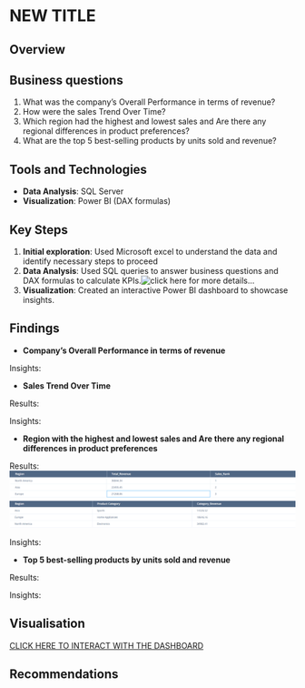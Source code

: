 # NEW TITLE

## Overview

## Business questions
1.	What was the company’s Overall Performance in terms of revenue?
2.	How were the sales Trend  Over Time?
3.	Which region had the highest and lowest sales and Are there any regional differences in product preferences?
4.	What are the top 5 best-selling products by units sold and revenue?

## Tools and Technologies
- **Data Analysis**: SQL Server 
- **Visualization**: Power BI (DAX formulas)


## Key Steps
1. **Initial exploration**: Used Microsoft excel to understand the data and identify necessary steps to proceed 
1. **Data Analysis**: Used SQL queries to answer business questions and DAX formulas to calculate KPIs.![click here for more details...](scripts/Data_anaylsis)
2. **Visualization**: Created an interactive Power BI dashboard to showcase insights.


## Findings
- **Company’s Overall Performance in terms of revenue**

Insights:


- **Sales Trend Over Time**

Results:

Insights:

- **Region with the highest and lowest sales and Are there any regional differences in product preferences**

Results:
![image alt](https://github.com/KelvinOwusu07/Data-Analyst-Portfolio/blob/85d52501f5d1e39f2d191150eab21d0cc888c4e2/Online_shop_sales/visuals/results.png)
![image alt](https://github.com/KelvinOwusu07/Data-Analyst-Portfolio/blob/c3f1d8a769df4af93cde41b840505ff9d8890a55/Online_shop_sales/visuals/pres.png
)

Insights:

- **Top 5 best-selling products by units sold and revenue**

Results:


Insights:


## Visualisation


[CLICK HERE TO INTERACT WITH THE DASHBOARD](https://app.fabric.microsoft.com/view?r=eyJrIjoiMmI2ZWMxODMtMGZhYi00MWU1LWIxZDctNGVlNDYwNmZkMTk0IiwidCI6ImUwMmQxZTM1LWZmYjYtNGY0My1hZWVhLWFjNzlhZTBmM2M1ZSJ9)

## Recommendations 


